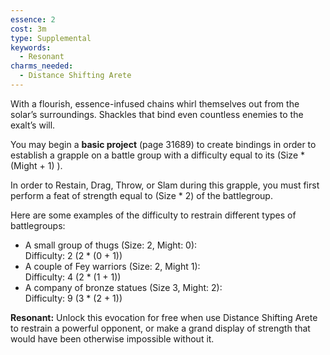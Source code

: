 ```yaml
---
essence: 2
cost: 3m
type: Supplemental
keywords:
  - Resonant
charms_needed:
  - Distance Shifting Arete
---
```


With a flourish, essence-infused chains whirl themselves out from the solar’s surroundings. Shackles that bind even countless enemies to the exalt’s will.

You may begin a **basic project** (page 31689) to create bindings in order to establish a grapple on a battle group with a difficulty equal to its
(Size \* (Might + 1) ).

In order to Restain, Drag, Throw, or Slam during this grapple, you must first perform a feat of strength equal to (Size \* 2) of the battlegroup.

Here are some examples of the difficulty to restrain different types of battlegroups:

- A small group of thugs (Size: 2, Might: 0): <br/>
  Difficulty: 2 (2 \* (0 + 1))
- A couple of Fey warriors (Size: 2, Might 1): <br/>
  Difficulty: 4 (2 \* (1 + 1))
- A company of bronze statues (Size 3, Might: 2): <br/>
  Difficulty: 9 (3 \* (2 + 1))

**Resonant:** Unlock this evocation for free when use Distance Shifting Arete to restrain a powerful opponent, or make a grand display of strength that would have been otherwise impossible without it.
